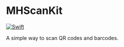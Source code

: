 # MHScanKit

[![Swift](https://github.com/michaelharrigan/MHScanKit/actions/workflows/swift.yml/badge.svg)](https://github.com/michaelharrigan/MHScanKit/actions/workflows/swift.yml)

A simple way to scan QR codes and barcodes.
